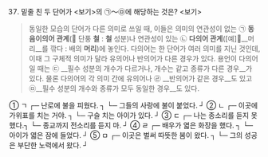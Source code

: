 37. 밑줄 친 두 단어가 <보기>의 ㉠～㉤에 해당하는 것은?
<보기>
> 동일한 모습의 단어가 다른 의미로 쓰일 때, 이들은 의미의 연관성이 없는 ㉠ __동음이의어 관계__(󰃚 단풍 __철__ : __철__ 성분)나 연관성이 있는 ㉡ __다의어 관계__([예]󰃚__머리__를 깎다 : 배의 __머리__)에 놓인다. 다의어는 한 단어가 여러 의미를 지닌 것인데, 이때 그 구체적 의미가 달라 유의어나 반의어가 다른 경우가 있다. 용언이 다의어일 때는 ㉢ __필수 성분의 개수가 다르거나, 개수는 같고 종류가 다른 경우__가 있다. 물론 다의어의 각 의미 간에 유의어나 ㉣ __반의어가 같은 경우__도 있고 ㉤__필수 성분의 개수와 종류가 모두 동일한 경우__도 있다.

① ㄱ ┌─ 난로에 불을 피웠다. ┐
└─ 그들의 사랑에 불이 붙었다. ┘
② ㄴ ┌─ 이곳에 가위표를 치는 거야. ┐
└─ 구슬 치는 아이가 있다. ┘
③ ㄷ ┌─ 나는 종소리를 듣지 못했다.┐
└─ 종교까지 전소리를 듣지 마. ┘
④ ㄹ ┌─ 배우가 엷은 화장을 했다. ┐
└─ 아이가 엷은 잠에 들었다. ┘
⑤ ㅁ ┌─ 이곳은 벌써 따뜻한 봄이 왔다. ┐
└─ 그의 성공은 부단한 노력에서 왔다. ┘